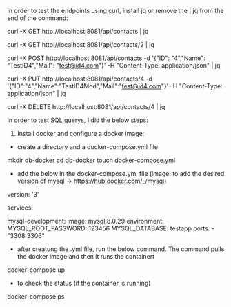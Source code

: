 In order to test the endpoints using curl, install jq or remove the | jq from the end of the command:

curl -X GET http://localhost:8081/api/contacts | jq

curl -X GET http://localhost:8081/api/contacts/2 | jq 

curl -X POST http://localhost:8081/api/contacts -d '{"ID": "4","Name": "TestID4","Mail": "test@id4.com"}' -H "Content-Type: application/json" | jq 

curl -X PUT http://localhost:8081/api/contacts/4 -d '{"ID":"4","Name":"TestID4Mod","Mail":"test@id4.com"}' -H "Content-Type: application/json" | jq 

curl -X DELETE http://localhost:8081/api/contacts/4 | jq 

In order to test SQL querys, I did the below steps:

1. Install docker and configure a docker image:

- create a directory and a docker-compose.yml file

mkdir db-docker
cd db-docker
touch docker-compose.yml

- add the below in the docker-compose.yml file (image: to add the desired version of mysql -> https://hub.docker.com/_/mysql)

version: '3'

services:

  mysql-development:
    image: mysql:8.0.29
    environment:
      MYSQL_ROOT_PASSWORD: 123456
      MYSQL_DATABASE: testapp
    ports:
      - "3308:3306"

- after creatung the .yml file, run the below command. The command pulls the docker image and then it runs the containert

docker-compose up

- to check the status (if the container is running)

docker-compose ps

